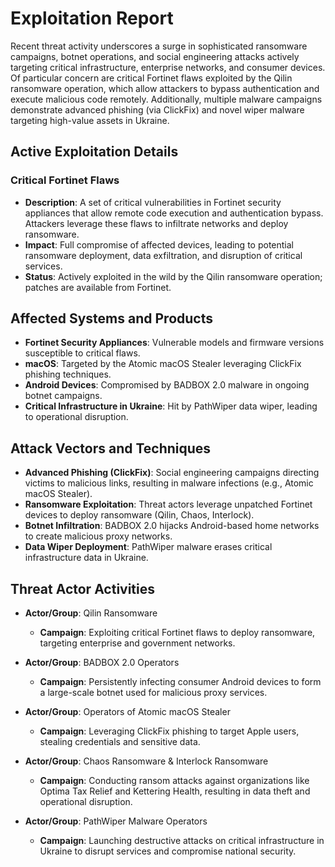 # Exploitation Report

Recent threat activity underscores a surge in sophisticated ransomware campaigns, botnet operations, and social engineering attacks actively targeting critical infrastructure, enterprise networks, and consumer devices. Of particular concern are critical Fortinet flaws exploited by the Qilin ransomware operation, which allow attackers to bypass authentication and execute malicious code remotely. Additionally, multiple malware campaigns demonstrate advanced phishing (via ClickFix) and novel wiper malware targeting high-value assets in Ukraine.

## Active Exploitation Details

### Critical Fortinet Flaws
- **Description**: A set of critical vulnerabilities in Fortinet security appliances that allow remote code execution and authentication bypass. Attackers leverage these flaws to infiltrate networks and deploy ransomware.  
- **Impact**: Full compromise of affected devices, leading to potential ransomware deployment, data exfiltration, and disruption of critical services.  
- **Status**: Actively exploited in the wild by the Qilin ransomware operation; patches are available from Fortinet.  

## Affected Systems and Products

- **Fortinet Security Appliances**: Vulnerable models and firmware versions susceptible to critical flaws.  
- **macOS**: Targeted by the Atomic macOS Stealer leveraging ClickFix phishing techniques.  
- **Android Devices**: Compromised by BADBOX 2.0 malware in ongoing botnet campaigns.  
- **Critical Infrastructure in Ukraine**: Hit by PathWiper data wiper, leading to operational disruption.  

## Attack Vectors and Techniques

- **Advanced Phishing (ClickFix)**: Social engineering campaigns directing victims to malicious links, resulting in malware infections (e.g., Atomic macOS Stealer).  
- **Ransomware Exploitation**: Threat actors leverage unpatched Fortinet devices to deploy ransomware (Qilin, Chaos, Interlock).  
- **Botnet Infiltration**: BADBOX 2.0 hijacks Android-based home networks to create malicious proxy networks.  
- **Data Wiper Deployment**: PathWiper malware erases critical infrastructure data in Ukraine.  

## Threat Actor Activities

- **Actor/Group**: Qilin Ransomware  
  - **Campaign**: Exploiting critical Fortinet flaws to deploy ransomware, targeting enterprise and government networks.  

- **Actor/Group**: BADBOX 2.0 Operators  
  - **Campaign**: Persistently infecting consumer Android devices to form a large-scale botnet used for malicious proxy services.  

- **Actor/Group**: Operators of Atomic macOS Stealer  
  - **Campaign**: Leveraging ClickFix phishing to target Apple users, stealing credentials and sensitive data.  

- **Actor/Group**: Chaos Ransomware & Interlock Ransomware  
  - **Campaign**: Conducting ransom attacks against organizations like Optima Tax Relief and Kettering Health, resulting in data theft and operational disruption.  

- **Actor/Group**: PathWiper Malware Operators  
  - **Campaign**: Launching destructive attacks on critical infrastructure in Ukraine to disrupt services and compromise national security.  